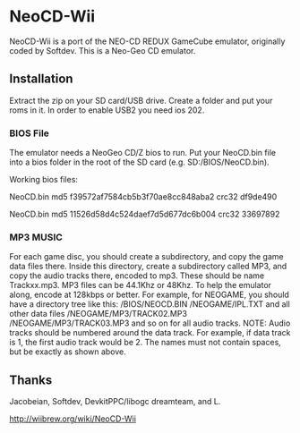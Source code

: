 # NeoCD-Wii

NeoCD-Wii is a port of the NEO-CD REDUX GameCube emulator, originally coded by Softdev. This is a Neo-Geo CD emulator.


## Installation

Extract the zip on your SD card/USB drive. Create a folder and put your roms in it.
In order to enable USB2 you need ios 202. 

### BIOS File

The emulator needs a NeoGeo CD/Z bios to run. Put your NeoCD.bin file into a bios folder in the root of the SD card (e.g. SD:/BIOS/NeoCD.bin).

Working bios files:

NeoCD.bin md5 f39572af7584cb5b3f70ae8cc848aba2 crc32 df9de490

NeoCD.bin md5 11526d58d4c524daef7d5d677dc6b004 crc32 33697892

### MP3 MUSIC

For each game disc, you should create a subdirectory, and copy the game data files there. Inside this directory, create a subdirectory called MP3, and copy the audio tracks there, encoded to mp3. These should be name Trackxx.mp3. MP3 files can be 44.1Khz or 48Khz. To help the emulator along, encode at 128kbps or better. For example, for NEOGAME, you should have a directory tree like this: /BIOS/NEOCD.BIN /NEOGAME/IPL.TXT and all other data files /NEOGAME/MP3/TRACK02.MP3 /NEOGAME/MP3/TRACK03.MP3 and so on for all audio tracks. NOTE: Audio tracks should be numbered around the data track. For example, if data track is 1, the first audio track would be 2. The names must not contain spaces, but be exactly as shown above.


## Thanks

Jacobeian, Softdev, DevkitPPC/libogc dreamteam, and L. 


http://wiibrew.org/wiki/NeoCD-Wii



